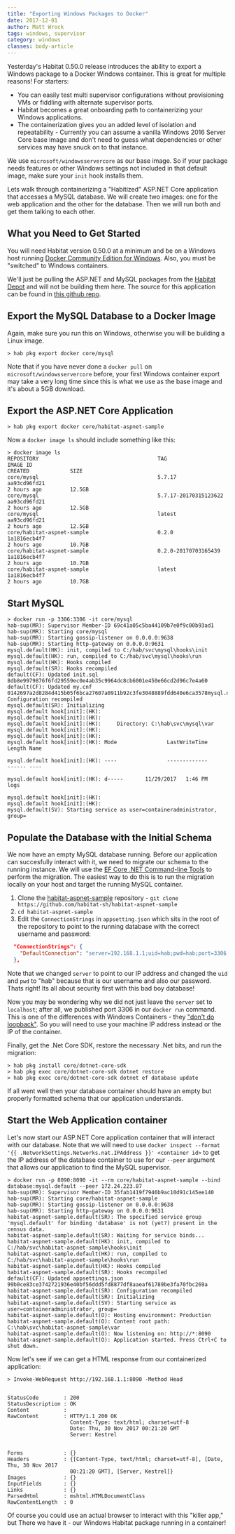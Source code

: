 ```yaml
---
title: "Exporting Windows Packages to Docker"
date: 2017-12-01
author: Matt Wrock
tags: windows, supervisor
category: windows
classes: body-article
---
```


Yesterday's Habitat 0.50.0 release introduces the ability to export a Windows package to a Docker Windows container. This is great for multiple reasons! For starters:

* You can easily test multi supervisor configurations without provisioning VMs or fiddling with alternate supervisor ports.
* Habitat becomes a great onboarding path to containerizing your Windows applications.
* The containerization gives you an added level of isolation and repeatability - Currently you can assume a vanilla Windows 2016 Server Core base image and don't need to guess what dependencies or other services may have snuck on to that instance.

We use `microsoft/windowsservercore` as our base image. So if your package needs features or other Windows settings not included in that default image, make sure your `init` hook installs them.

Lets walk through containerizing a "Habitized" ASP.NET Core application that accesses a MySQL database. We will create two images: one for the web application and the other for the database. Then we will run both and get them talking to each other.

## What you Need to Get Started

You will need Habitat version 0.50.0 at a minimum and be on a Windows host running [Docker Community Edition for Windows](https://store.docker.com/editions/community/docker-ce-desktop-windows). Also, you must be "switched" to Windows containers.

We'll just be pulling the ASP.NET and MySQL packages from the [Habitat Depot](https://bldr.habitat.sh/#/pkgs/core) and will not be building them here. The source for this application can be found in [this github repo](https://github.com/habitat-sh/habitat-aspnet-sample).

## Export the MySQL Database to a Docker Image

Again, make sure you run this on Windows, otherwise you will be building a Linux image.

```console title:'Exporting MySQL hart to Docker'
> hab pkg export docker core/mysql
```

Note that if you have never done a `docker pull` on `microsoft/windowsservercore` before, your first Windows container export may take a very long time since this is what we use as the base image and it's about a 5GB download.

## Export the ASP.NET Core Application

```console title:'Exporting the sample application'
> hab pkg export docker core/habitat-aspnet-sample
```

Now a `docker image ls` should include something like this:

```console title:'Viewing all exported Docker images'
> docker image ls
REPOSITORY                                      TAG                     IMAGE ID
CREATED             SIZE
core/mysql                                      5.7.17                  aa93cd96fd21
2 hours ago         12.5GB
core/mysql                                      5.7.17-20170315123622   aa93cd96fd21
2 hours ago         12.5GB
core/mysql                                      latest                  aa93cd96fd21
2 hours ago         12.5GB
core/habitat-aspnet-sample                      0.2.0                   1a1816ecb4f7
2 hours ago         10.7GB
core/habitat-aspnet-sample                      0.2.0-20170703165439    1a1816ecb4f7
2 hours ago         10.7GB
core/habitat-aspnet-sample                      latest                  1a1816ecb4f7
2 hours ago         10.7GB
```

## Start MySQL

```console title:'Starting the database container'
> docker run -p 3306:3306 -it core/mysql
hab-sup(MR): Supervisor Member-ID 69c41a05c5ba44109b7e0f9c00b93ad1
hab-sup(MR): Starting core/mysql
hab-sup(MR): Starting gossip-listener on 0.0.0.0:9638
hab-sup(MR): Starting http-gateway on 0.0.0.0:9631
mysql.default(HK): init, compiled to C:/hab/svc\mysql\hooks\init
mysql.default(HK): run, compiled to C:/hab/svc\mysql\hooks\run
mysql.default(HK): Hooks compiled
mysql.default(SR): Hooks recompiled
default(CF): Updated init.sql 8db8e9979876f6fd29559ec0e4ab35c9964dc8cb6001e450e66cd2d96c7e4a60
default(CF): Updated my.cnf 0142697a2d8284d415b05f6bca27607a0911b92c3fe3048889fdd640e6ca3578mysql.default(SR): Configuration recompiled
mysql.default(SR): Initializing
mysql.default hook[init]:(HK):
mysql.default hook[init]:(HK):
mysql.default hook[init]:(HK):     Directory: C:\hab\svc\mysql\var
mysql.default hook[init]:(HK):
mysql.default hook[init]:(HK):
mysql.default hook[init]:(HK): Mode                LastWriteTime         Length Name

mysql.default hook[init]:(HK): ----                -------------         ------ ----

mysql.default hook[init]:(HK): d-----       11/29/2017   1:46 PM                logs

mysql.default hook[init]:(HK):
mysql.default hook[init]:(HK):
mysql.default(SV): Starting service as user=containeradministrator, group=
```

## Populate the Database with the Initial Schema

We now have an empty MySQL database running. Before our application can succesfully interact with it, we need to migrate our schema to the running instance. We will use the [EF Core .NET Command-line Tools](https://docs.microsoft.com/en-us/ef/core/miscellaneous/cli/dotnet) to perform the migration. The easiest way to do this is to run the migration locally on your host and target the running MySQL container.

1. Clone the [habitat-aspnet-sample](https://github.com/habitat-sh/habitat-aspnet-sample) repository - `git clone https://github.com/habitat-sh/habitat-aspnet-sample`
1. `cd habitat-aspnet-sample`
1. Edit the `ConnectionStrings` in `appsetting.json` which sits in the root of the repository to point to the running database with the correct username and password:

```json title:'habitat-aspnet-sample/appsetting.json'
  "ConnectionStrings": {
    "DefaultConnection": "server=192.168.1.1;uid=hab;pwd=hab;port=3306;database=habitat_aspnet_sample;"
  },
```

Note that we changed `server` to point to our IP address and changed the `uid` and `pwd` to "hab" because that is our username and also our password. Thats right! Its all about security first with this bad boy database!

Now you may be wondering why we did not just leave the `server` set to `localhost`; after all, we published port 3306 in our `docker run` command. This is one of the differences with Windows Containers - they ["don't do loopback"](https://blog.sixeyed.com/published-ports-on-windows-containers-dont-do-loopback/). So you will need to use your machine IP address instead or the IP of the container.

Finally, get the .Net Core SDK, restore the necessary .Net bits, and run the migration:

```console title:'Installing, restoring, and migrating'
> hab pkg install core/dotnet-core-sdk
> hab pkg exec core/dotnet-core-sdk dotnet restore
> hab pkg exec core/dotnet-core-sdk dotnet ef database update
```

If all went well then your database container should have an empty but properly formatted schema that our application understands.

## Start the Web Application container

Let's now start our ASP.NET Core application container that will interact with our database. Note that we will need to use `docker inspect --format '{{ .NetworkSettings.Networks.nat.IPAddress }}' <container id>` to get the IP address of the database container to use for our `--peer` argument that allows our application to find the MySQL supervisor.

```console title:'Starting the webapp container'
> docker run -p 8090:8090 -it --rm core/habitat-aspnet-sample --bind database:mysql.default --peer 172.24.223.87
hab-sup(MR): Supervisor Member-ID 35fab1419f7946b9ac10d91c145ee140
hab-sup(MR): Starting core/habitat-aspnet-sample
hab-sup(MR): Starting gossip-listener on 0.0.0.0:9638
hab-sup(MR): Starting http-gateway on 0.0.0.0:9631
habitat-aspnet-sample.default(SR): The specified service group 'mysql.default' for binding 'database' is not (yet?) present in the census data.
habitat-aspnet-sample.default(SR): Waiting for service binds...
habitat-aspnet-sample.default(HK): init, compiled to C:/hab/svc\habitat-aspnet-sample\hooks\init
habitat-aspnet-sample.default(HK): run, compiled to C:/hab/svc\habitat-aspnet-sample\hooks\run
habitat-aspnet-sample.default(HK): Hooks compiled
habitat-aspnet-sample.default(SR): Hooks recompiled
default(CF): Updated appsettings.json 99b0ce83ce3742721936e40bf56ddd5fd8877df8aaeaf61789be3fa70fbc269a
habitat-aspnet-sample.default(SR): Configuration recompiled
habitat-aspnet-sample.default(SR): Initializing
habitat-aspnet-sample.default(SV): Starting service as user=containeradministrator, group=
habitat-aspnet-sample.default(O): Hosting environment: Production
habitat-aspnet-sample.default(O): Content root path: C:\hab\svc\habitat-aspnet-sample\var
habitat-aspnet-sample.default(O): Now listening on: http://*:8090
habitat-aspnet-sample.default(O): Application started. Press Ctrl+C to shut down.
```

Now let's see if we can get a HTML response from our containerized application:

```console title:'Checking the application'
> Invoke-WebRequest http://192.168.1.1:8090 -Method Head


StatusCode        : 200
StatusDescription : OK
Content           :
RawContent        : HTTP/1.1 200 OK
                    Content-Type: text/html; charset=utf-8
                    Date: Thu, 30 Nov 2017 00:21:20 GMT
                    Server: Kestrel


Forms             : {}
Headers           : {[Content-Type, text/html; charset=utf-8], [Date, Thu, 30 Nov 2017
                    00:21:20 GMT], [Server, Kestrel]}
Images            : {}
InputFields       : {}
Links             : {}
ParsedHtml        : mshtml.HTMLDocumentClass
RawContentLength  : 0
```

Of course you could use an actual browser to interact with this "killer app," but There we have it - our Windows Habitat package running in a container!
